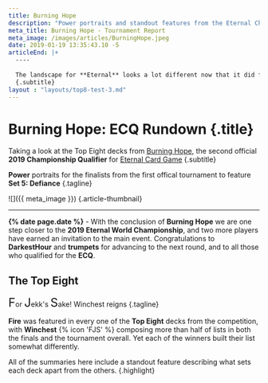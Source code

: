 ```yaml
---
title: Burning Hope
description: "Power portraits and standout features from the Eternal Championship Qualifier: Burning Hope"
meta_title: Burning Hope - Tournament Report
meta_image: /images/articles/BurningHope.jpeg
date: 2019-01-19 13:35:43.10 -5
articleEnd: |+
  ----
  
  The landscape for **Eternal** looks a lot different now that it did for **Burning Hope** following the most recent \*[balance changes](https://steamcommunity.com/games/531640/announcements/detail/1690440309949401220). {% icon 'FJS' %} It remains to be seen what new archetypes will emerge - or what older ones may resurface - in response to the update. However it seems likely that **Winchest** midrange will continue to be part of the mix even as it may become less dominant.
  {.subtitle}
layout : "layouts/top8-test-3.md"
---
```

# Burning Hope: ECQ Rundown {.title}

Taking a look at the Top Eight decks from [Burning Hope][], the second official **2019 Championship Qualifier** for [Eternal Card Game][] {.subtitle}

  [Burning Hope]: https://www.direwolfdigital.com/news/eternal-championship-qualifier-burning-hope/ "Eternal Championship Qualifier: Burning Hope"
  [Eternal Card Game]: https://www.direwolfdigital.com/eternal/

**Power** portraits for the finalists from the first offical tournament to feature **Set 5: Defiance** {.tagline}

![]({{ meta_image }})
{.article-thumbnail}

----

**{% date page.date %}** - With the conclusion of **Burning Hope** we are one step closer to the **2019 Eternal World Championship**, and two more players have earned an invitation to the main event. Congratulations to **DarkestHour** and **trumpets** for advancing to the next round, and to all those who qualified for the **ECQ**.

## The Top Eight

<span style="font-size: 1.7em;">F</span>or 
<span style="font-size: 1.7em;">J</span>ekk's 
<span style="font-size: 1.7em;">S</span>ake! Winchest reigns {.tagline}

**Fire** was featured in every one of the **Top Eight** decks from the competition, with **Winchest** {% icon 'FJS' %} composing more than half of lists in both the finals and the tournament overall. Yet each of the winners built their list somewhat differently.

All of the summaries here include a standout feature describing what sets each deck apart from the others. {.highlight}